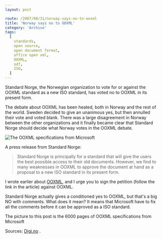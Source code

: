 ```yaml
---
layout: post

route: /2007/08/31/norway-says-no-to-ooxml
title: 'Norway says no to OOXML'
category: 'Archive'
tags:
  [
    standards,
    open source,
    open document format,
    office open xml,
    OOXML,
    odf,
    ISO,
  ]
---
```


Standard Norge, the Norwegian organization to vote for or against the OOXML
standard as a new ISO standard, has voted no to OOXML in its present form.

The debate about OOXML has been heated, both in Norway and the rest of the
world. Sweden decided to give an unanimous yes, but then annulled their vote and
voted blank. There was a large disagreement in Norway between the other
organizations and it finally became clear that Standard Norge should decide what
Norway votes in the OOXML debate.

![The OOXML specifications from Microsoft](/img/blog/img3bb1ad086c4aaf14565ac0457ffbea19.webp)

A press release from Standard Norge:

> Standard Norge is principally for a standard that will give the users the best
> possible access to their old documents. However, we find to many weaknesses in
> OOXML to approve the document at hand as a proposal to a new ISO standard in
> its present form.

I wrote earlier about
[OOXML](/2007/08/29/the-ooxml-problem/), and I urge you to
sign the petition (follow the link in the article) against OOXML.

Standard Norge actually gives a conditioned yes to OOXML, but that's a big NO
with comments. What does it mean? It means that Microsoft have to fix all the
comments before it can be approved as a ISO standard.

The picture to this post is the 6000 pages of OOXML specifications from
Microsoft

Sources:
[Digi.no](http://digi.no)
.
